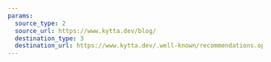 ```yaml
---
params:
  source_type: 2
  source_url: https://www.kytta.dev/blog/
  destination_type: 3
  destination_url: https://www.kytta.dev/.well-known/recommendations.opml
---
```

